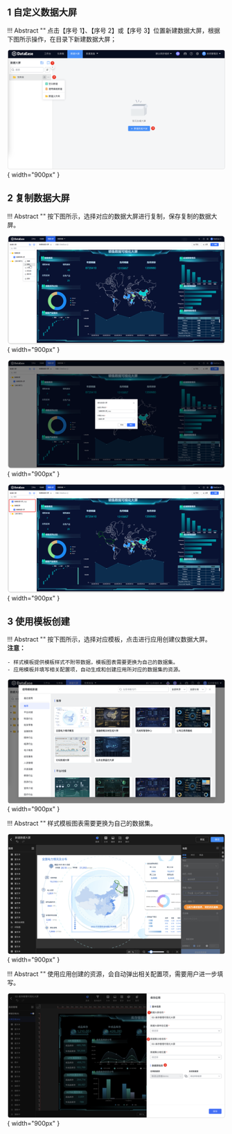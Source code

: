 ## 1 自定义数据大屏

!!! Abstract ""
	点击【序号 1】、【序号 2】或【序号 3】位置新建数据大屏，根据下图所示操作，在目录下新建数据大屏；

![2.0新建仪表板](../img/panel_generation/创建数据大屏.png){ width="900px" }  




## 2 复制数据大屏

!!! Abstract ""
	按下图所示，选择对应的数据大屏进行复制，保存复制的数据大屏。

![2.0复制仪表板](../img/panel_generation/2.0复制数据大屏.png){ width="900px" }  

![2.0复制仪表板2](../img/panel_generation/2.0复制数据大屏确认.png){ width="900px" }

![2.0复制仪表板2](../img/panel_generation/2.0成功复制数据大屏.png){ width="900px" }


## 3 使用模板创建

!!! Abstract ""
	按下图所示，选择对应模板，点击进行应用创建仪数据大屏。  
	**注意：**

	- 样式模板提供模板样式不附带数据，模板图表需要更换为自己的数据集。
	- 应用模板并填写相关配置项，自动生成和创建应用所对应的数据集的资源。

![2.0新建仪表板](../img/panel_generation/数据大屏点击应用.png){ width="900px" }

!!! Abstract ""
	样式模板图表需要更换为自己的数据集。

![2.0新建仪表板](../img/panel_generation/使用模板创建数据大屏.png){ width="900px" } 

!!! Abstract ""
	使用应用创建的资源，会自动弹出相关配置项，需要用户进一步填写。

![2.0新建仪表板](../img/panel_generation/数据大屏使用应用创建大屏.png){ width="900px" } 
